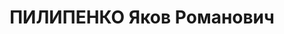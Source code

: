 ---
title: ПИЛИПЕНКО Яков Романович
description: "1904 р. н., Чернігівська обл., смт Понорниця Коропського р-ну, українець,\
  \ член ВКП(б), освіта незакінчена вища, Сумська обл., с-ще Есмань Глухівського р-ну,\
  \ редактор газети «За більшовицькі колгоспи» колишнього Червоненського р-ну Сумської\
  \ обл. \n  Арешт 5.09.1937. Військовою колегією Верховного Суду СРСР 20.11.1937\
  \ за участь у контрреволюційній правотроцькістській організації засуджений до ВМП.\
  \ Розстріляний 21.11.1937 у м. Київ \n  Реабілітований 3.12.1957 Військовою колегією\
  \ Верховного Суду СРСР"
---